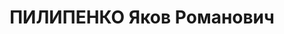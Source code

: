 ---
title: ПИЛИПЕНКО Яков Романович
description: "1904 р. н., Чернігівська обл., смт Понорниця Коропського р-ну, українець,\
  \ член ВКП(б), освіта незакінчена вища, Сумська обл., с-ще Есмань Глухівського р-ну,\
  \ редактор газети «За більшовицькі колгоспи» колишнього Червоненського р-ну Сумської\
  \ обл. \n  Арешт 5.09.1937. Військовою колегією Верховного Суду СРСР 20.11.1937\
  \ за участь у контрреволюційній правотроцькістській організації засуджений до ВМП.\
  \ Розстріляний 21.11.1937 у м. Київ \n  Реабілітований 3.12.1957 Військовою колегією\
  \ Верховного Суду СРСР"
---